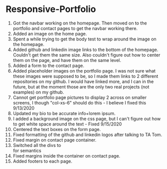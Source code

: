 # Responsive-Portfolio
1. Got the navbar working on the homepage. Then moved on to the portfolio and contact pages to get the navbar working there.
2. Added an image on the home page.
3. Spent a while trying to get the body test to wrap around the image on the homepage.
4. Added github and linkedin image links to the bottom of the homepage. Couldn't get them the same size. Also couldn't figure out how to center them on the page, and have them on the same level.
5. Added a form to the contact page.
6. Added placeholder images on the portfolio page. I was not sure what these images were supposed to be, so I made them links to 2 different repositories on my github. I would have linked more, and I can in the future, but at the moment those are the only two real projects (not examples) on my github. 
7. Cannot get portfolio page pictures to display 2 across on smaller screens, I though "col-xs-6" should do this - I believe I fixed this 9/13/2020
8. Updated my bio to be accurate info+lorem ipsum.
9. I added a background image on the css page, but I can't figure out how to get white space around the text - Fixed 9/15/2020
10. Centered the text boxes on the form page.
11. Fixed formatting of the github and linkedin logos after talking to TA Tom.
12. Fixed margin on contact page container.
13. Switched all the divs to <section> for semantics
14. Fixed margins inside the container on contact page.
15. Added footers to each page.